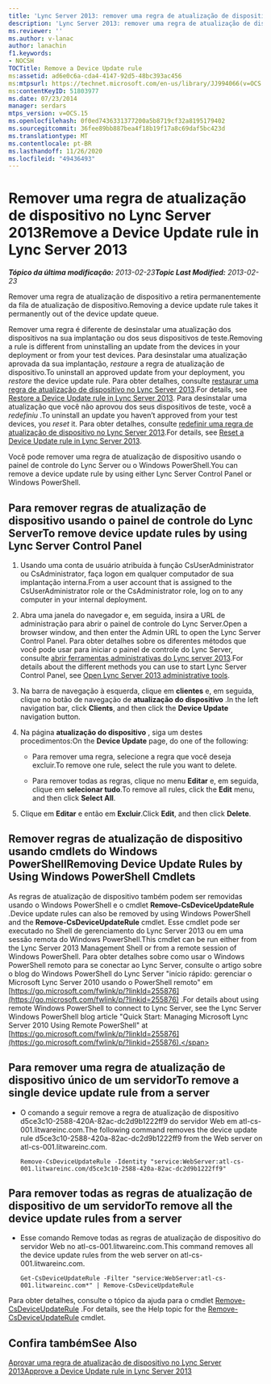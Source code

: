 ```yaml
---
title: 'Lync Server 2013: remover uma regra de atualização de dispositivo'
description: 'Lync Server 2013: remover uma regra de atualização de dispositivo.'
ms.reviewer: ''
ms.author: v-lanac
author: lanachin
f1.keywords:
- NOCSH
TOCTitle: Remove a Device Update rule
ms:assetid: ad6e0c6a-cda4-4147-92d5-48bc393ac456
ms:mtpsurl: https://technet.microsoft.com/en-us/library/JJ994066(v=OCS.15)
ms:contentKeyID: 51803977
ms.date: 07/23/2014
manager: serdars
mtps_version: v=OCS.15
ms.openlocfilehash: 0f0ed7436331377200a5b8719cf32a8195179402
ms.sourcegitcommit: 36fee89bb887bea4f18b19f17a8c69daf5bc423d
ms.translationtype: MT
ms.contentlocale: pt-BR
ms.lasthandoff: 11/26/2020
ms.locfileid: "49436493"
---
```

# <a name="remove-a-device-update-rule-in-lync-server-2013"></a><span data-ttu-id="02201-103">Remover uma regra de atualização de dispositivo no Lync Server 2013</span><span class="sxs-lookup"><span data-stu-id="02201-103">Remove a Device Update rule in Lync Server 2013</span></span>

<div data-xmlns="http://www.w3.org/1999/xhtml">

<div class="topic" data-xmlns="http://www.w3.org/1999/xhtml" data-msxsl="urn:schemas-microsoft-com:xslt" data-cs="https://msdn.microsoft.com/">

<div data-asp="https://msdn2.microsoft.com/asp">



</div>

<div id="mainSection">

<div id="mainBody"><span data-ttu-id="02201-104">

<span> </span></span><span class="sxs-lookup"><span data-stu-id="02201-104">

<span> </span></span></span>

<span data-ttu-id="02201-105">_**Tópico da última modificação:** 2013-02-23_</span><span class="sxs-lookup"><span data-stu-id="02201-105">_**Topic Last Modified:** 2013-02-23_</span></span>

<span data-ttu-id="02201-106">Remover uma regra de atualização de dispositivo a retira permanentemente da fila de atualização de dispositivo.</span><span class="sxs-lookup"><span data-stu-id="02201-106">Removing a device update rule takes it permanently out of the device update queue.</span></span>

<span data-ttu-id="02201-107">Remover uma regra é diferente de desinstalar uma atualização dos dispositivos na sua implantação ou dos seus dispositivos de teste.</span><span class="sxs-lookup"><span data-stu-id="02201-107">Removing a rule is different from uninstalling an update from the devices in your deployment or from your test devices.</span></span> <span data-ttu-id="02201-108">Para desinstalar uma atualização aprovada da sua implantação, *restaure* a regra de atualização de dispositivo.</span><span class="sxs-lookup"><span data-stu-id="02201-108">To uninstall an approved update from your deployment, you *restore* the device update rule.</span></span> <span data-ttu-id="02201-109">Para obter detalhes, consulte [restaurar uma regra de atualização de dispositivo no Lync Server 2013](lync-server-2013-restore-a-device-update-rule.md).</span><span class="sxs-lookup"><span data-stu-id="02201-109">For details, see [Restore a Device Update rule in Lync Server 2013](lync-server-2013-restore-a-device-update-rule.md).</span></span> <span data-ttu-id="02201-110">Para desinstalar uma atualização que você não aprovou dos seus dispositivos de teste, você a *redefiniu* .</span><span class="sxs-lookup"><span data-stu-id="02201-110">To uninstall an update you haven’t approved from your test devices, you *reset* it.</span></span> <span data-ttu-id="02201-111">Para obter detalhes, consulte [redefinir uma regra de atualização de dispositivo no Lync Server 2013](lync-server-2013-reset-a-device-update-rule.md).</span><span class="sxs-lookup"><span data-stu-id="02201-111">For details, see [Reset a Device Update rule in Lync Server 2013](lync-server-2013-reset-a-device-update-rule.md).</span></span>

<span data-ttu-id="02201-112">Você pode remover uma regra de atualização de dispositivo usando o painel de controle do Lync Server ou o Windows PowerShell.</span><span class="sxs-lookup"><span data-stu-id="02201-112">You can remove a device update rule by using either Lync Server Control Panel or Windows PowerShell.</span></span>

<div>

## <a name="to-remove-device-update-rules-by-using-lync-server-control-panel"></a><span data-ttu-id="02201-113">Para remover regras de atualização de dispositivo usando o painel de controle do Lync Server</span><span class="sxs-lookup"><span data-stu-id="02201-113">To remove device update rules by using Lync Server Control Panel</span></span>

1.  <span data-ttu-id="02201-114">Usando uma conta de usuário atribuída à função CsUserAdministrator ou CsAdministrator, faça logon em qualquer computador de sua implantação interna.</span><span class="sxs-lookup"><span data-stu-id="02201-114">From a user account that is assigned to the CsUserAdministrator role or the CsAdministrator role, log on to any computer in your internal deployment.</span></span>

2.  <span data-ttu-id="02201-115">Abra uma janela do navegador e, em seguida, insira a URL de administração para abrir o painel de controle do Lync Server.</span><span class="sxs-lookup"><span data-stu-id="02201-115">Open a browser window, and then enter the Admin URL to open the Lync Server Control Panel.</span></span> <span data-ttu-id="02201-116">Para obter detalhes sobre os diferentes métodos que você pode usar para iniciar o painel de controle do Lync Server, consulte [abrir ferramentas administrativas do Lync server 2013](lync-server-2013-open-lync-server-administrative-tools.md).</span><span class="sxs-lookup"><span data-stu-id="02201-116">For details about the different methods you can use to start Lync Server Control Panel, see [Open Lync Server 2013 administrative tools](lync-server-2013-open-lync-server-administrative-tools.md).</span></span>

3.  <span data-ttu-id="02201-117">Na barra de navegação à esquerda, clique em **clientes** e, em seguida, clique no botão de navegação de **atualização do dispositivo** .</span><span class="sxs-lookup"><span data-stu-id="02201-117">In the left navigation bar, click **Clients**, and then click the **Device Update** navigation button.</span></span>

4.  <span data-ttu-id="02201-118">Na página **atualização do dispositivo** , siga um destes procedimentos:</span><span class="sxs-lookup"><span data-stu-id="02201-118">On the **Device Update** page, do one of the following:</span></span>
    
      - <span data-ttu-id="02201-119">Para remover uma regra, selecione a regra que você deseja excluir.</span><span class="sxs-lookup"><span data-stu-id="02201-119">To remove one rule, select the rule you want to delete.</span></span>
    
      - <span data-ttu-id="02201-120">Para remover todas as regras, clique no menu **Editar** e, em seguida, clique em **selecionar tudo**.</span><span class="sxs-lookup"><span data-stu-id="02201-120">To remove all rules, click the **Edit** menu, and then click **Select All**.</span></span>

5.  <span data-ttu-id="02201-121">Clique em **Editar** e então em **Excluir**.</span><span class="sxs-lookup"><span data-stu-id="02201-121">Click **Edit**, and then click **Delete**.</span></span>

</div>

<div>

## <a name="removing-device-update-rules-by-using-windows-powershell-cmdlets"></a><span data-ttu-id="02201-122">Remover regras de atualização de dispositivo usando cmdlets do Windows PowerShell</span><span class="sxs-lookup"><span data-stu-id="02201-122">Removing Device Update Rules by Using Windows PowerShell Cmdlets</span></span>

<span data-ttu-id="02201-123">As regras de atualização de dispositivo também podem ser removidas usando o Windows PowerShell e o cmdlet **Remove-CsDeviceUpdateRule** .</span><span class="sxs-lookup"><span data-stu-id="02201-123">Device update rules can also be removed by using Windows PowerShell and the **Remove-CsDeviceUpdateRule** cmdlet.</span></span> <span data-ttu-id="02201-124">Esse cmdlet pode ser executado no Shell de gerenciamento do Lync Server 2013 ou em uma sessão remota do Windows PowerShell.</span><span class="sxs-lookup"><span data-stu-id="02201-124">This cmdlet can be run either from the Lync Server 2013 Management Shell or from a remote session of Windows PowerShell.</span></span> <span data-ttu-id="02201-125">Para obter detalhes sobre como usar o Windows PowerShell remoto para se conectar ao Lync Server, consulte o artigo sobre o blog do Windows PowerShell do Lync Server "início rápido: gerenciar o Microsoft Lync Server 2010 usando o PowerShell remoto" em [https://go.microsoft.com/fwlink/p/?linkId=255876](https://go.microsoft.com/fwlink/p/?linkid=255876) .</span><span class="sxs-lookup"><span data-stu-id="02201-125">For details about using remote Windows PowerShell to connect to Lync Server, see the Lync Server Windows PowerShell blog article "Quick Start: Managing Microsoft Lync Server 2010 Using Remote PowerShell" at [https://go.microsoft.com/fwlink/p/?linkId=255876](https://go.microsoft.com/fwlink/p/?linkid=255876).</span></span>

<div>

## <a name="to-remove-a-single-device-update-rule-from-a-server"></a><span data-ttu-id="02201-126">Para remover uma regra de atualização de dispositivo único de um servidor</span><span class="sxs-lookup"><span data-stu-id="02201-126">To remove a single device update rule from a server</span></span>

  - <span data-ttu-id="02201-127">O comando a seguir remove a regra de atualização de dispositivo d5ce3c10-2588-420A-82ac-dc2d9b1222ff9 do servidor Web em atl-cs-001.litwareinc.com.</span><span class="sxs-lookup"><span data-stu-id="02201-127">The following command removes the device update rule d5ce3c10-2588-420a-82ac-dc2d9b1222ff9 from the Web server on atl-cs-001.litwareinc.com.</span></span>
    
        Remove-CsDeviceUpdateRule -Identity "service:WebServer:atl-cs-001.litwareinc.com/d5ce3c10-2588-420a-82ac-dc2d9b1222ff9"

</div>

<div>

## <a name="to-remove-all-the-device-update-rules-from-a-server"></a><span data-ttu-id="02201-128">Para remover todas as regras de atualização de dispositivo de um servidor</span><span class="sxs-lookup"><span data-stu-id="02201-128">To remove all the device update rules from a server</span></span>

  - <span data-ttu-id="02201-129">Esse comando Remove todas as regras de atualização de dispositivo do servidor Web no atl-cs-001.litwareinc.com.</span><span class="sxs-lookup"><span data-stu-id="02201-129">This command removes all the device update rules from the web server on atl-cs-001.litwareinc.com.</span></span>
    
        Get-CsDeviceUpdateRule -Filter "service:WebServer:atl-cs-001.litwareinc.com*" | Remove-CsDeviceUpdateRule

</div>

<span data-ttu-id="02201-130">Para obter detalhes, consulte o tópico da ajuda para o cmdlet [Remove-CsDeviceUpdateRule](https://docs.microsoft.com/powershell/module/skype/Remove-CsDeviceUpdateRule) .</span><span class="sxs-lookup"><span data-stu-id="02201-130">For details, see the Help topic for the [Remove-CsDeviceUpdateRule](https://docs.microsoft.com/powershell/module/skype/Remove-CsDeviceUpdateRule) cmdlet.</span></span>

</div>

<div>

## <a name="see-also"></a><span data-ttu-id="02201-131">Confira também</span><span class="sxs-lookup"><span data-stu-id="02201-131">See Also</span></span>


[<span data-ttu-id="02201-132">Aprovar uma regra de atualização de dispositivo no Lync Server 2013</span><span class="sxs-lookup"><span data-stu-id="02201-132">Approve a Device Update rule in Lync Server 2013</span></span>](lync-server-2013-approve-a-device-update-rule.md)  
  

<span data-ttu-id="02201-133"></div>

</div>

<span> </span>

</div>

</div>

</span><span class="sxs-lookup"><span data-stu-id="02201-133"></div>

</div>

<span> </span>

</div>

</div>

</span></span></div>

